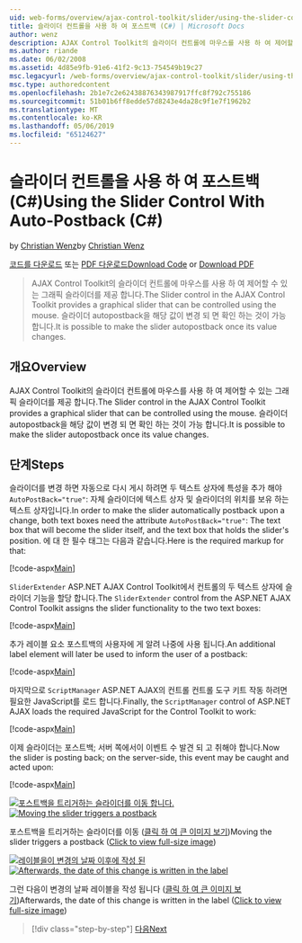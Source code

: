 ```yaml
---
uid: web-forms/overview/ajax-control-toolkit/slider/using-the-slider-control-with-auto-postback-cs
title: 슬라이더 컨트롤을 사용 하 여 포스트백 (C#) | Microsoft Docs
author: wenz
description: AJAX Control Toolkit의 슬라이더 컨트롤에 마우스를 사용 하 여 제어할 수 있는 그래픽 슬라이더를 제공 합니다. 슬라이더 autopost를 확인 하는 것이 불가능 하는 중...
ms.author: riande
ms.date: 06/02/2008
ms.assetid: 4d85e9fb-91e6-41f2-9c13-754549b19c27
msc.legacyurl: /web-forms/overview/ajax-control-toolkit/slider/using-the-slider-control-with-auto-postback-cs
msc.type: authoredcontent
ms.openlocfilehash: 2b1e7c2e62438876343987917ffc8f792c755186
ms.sourcegitcommit: 51b01b6ff8edde57d8243e4da28c9f1e7f1962b2
ms.translationtype: MT
ms.contentlocale: ko-KR
ms.lasthandoff: 05/06/2019
ms.locfileid: "65124627"
---
```

# <a name="using-the-slider-control-with-auto-postback-c"></a><span data-ttu-id="3e919-104">슬라이더 컨트롤을 사용 하 여 포스트백 (C#)</span><span class="sxs-lookup"><span data-stu-id="3e919-104">Using the Slider Control With Auto-Postback (C#)</span></span>

<span data-ttu-id="3e919-105">by [Christian Wenz](https://github.com/wenz)</span><span class="sxs-lookup"><span data-stu-id="3e919-105">by [Christian Wenz](https://github.com/wenz)</span></span>

<span data-ttu-id="3e919-106">[코드를 다운로드](http://download.microsoft.com/download/9/3/f/93f8daea-bebd-4821-833b-95205389c7d0/Slider1.cs.zip) 또는 [PDF 다운로드](http://download.microsoft.com/download/b/6/a/b6ae89ee-df69-4c87-9bfb-ad1eb2b23373/slider1CS.pdf)</span><span class="sxs-lookup"><span data-stu-id="3e919-106">[Download Code](http://download.microsoft.com/download/9/3/f/93f8daea-bebd-4821-833b-95205389c7d0/Slider1.cs.zip) or [Download PDF](http://download.microsoft.com/download/b/6/a/b6ae89ee-df69-4c87-9bfb-ad1eb2b23373/slider1CS.pdf)</span></span>

> <span data-ttu-id="3e919-107">AJAX Control Toolkit의 슬라이더 컨트롤에 마우스를 사용 하 여 제어할 수 있는 그래픽 슬라이더를 제공 합니다.</span><span class="sxs-lookup"><span data-stu-id="3e919-107">The Slider control in the AJAX Control Toolkit provides a graphical slider that can be controlled using the mouse.</span></span> <span data-ttu-id="3e919-108">슬라이더 autopostback을 해당 값이 변경 되 면 확인 하는 것이 가능 합니다.</span><span class="sxs-lookup"><span data-stu-id="3e919-108">It is possible to make the slider autopostback once its value changes.</span></span>

## <a name="overview"></a><span data-ttu-id="3e919-109">개요</span><span class="sxs-lookup"><span data-stu-id="3e919-109">Overview</span></span>

<span data-ttu-id="3e919-110">AJAX Control Toolkit의 슬라이더 컨트롤에 마우스를 사용 하 여 제어할 수 있는 그래픽 슬라이더를 제공 합니다.</span><span class="sxs-lookup"><span data-stu-id="3e919-110">The Slider control in the AJAX Control Toolkit provides a graphical slider that can be controlled using the mouse.</span></span> <span data-ttu-id="3e919-111">슬라이더 autopostback을 해당 값이 변경 되 면 확인 하는 것이 가능 합니다.</span><span class="sxs-lookup"><span data-stu-id="3e919-111">It is possible to make the slider autopostback once its value changes.</span></span>

## <a name="steps"></a><span data-ttu-id="3e919-112">단계</span><span class="sxs-lookup"><span data-stu-id="3e919-112">Steps</span></span>

<span data-ttu-id="3e919-113">슬라이더를 변경 하면 자동으로 다시 게시 하려면 두 텍스트 상자에 특성을 추가 해야 `AutoPostBack="true"`: 자체 슬라이더에 텍스트 상자 및 슬라이더의 위치를 보유 하는 텍스트 상자입니다.</span><span class="sxs-lookup"><span data-stu-id="3e919-113">In order to make the slider automatically postback upon a change, both text boxes need the attribute `AutoPostBack="true"`: The text box that will become the slider itself, and the text box that holds the slider's position.</span></span> <span data-ttu-id="3e919-114">에 대 한 필수 태그는 다음과 같습니다.</span><span class="sxs-lookup"><span data-stu-id="3e919-114">Here is the required markup for that:</span></span>

[!code-aspx[Main](using-the-slider-control-with-auto-postback-cs/samples/sample1.aspx)]

<span data-ttu-id="3e919-115">`SliderExtender` ASP.NET AJAX Control Toolkit에서 컨트롤의 두 텍스트 상자에 슬라이더 기능을 할당 합니다.</span><span class="sxs-lookup"><span data-stu-id="3e919-115">The `SliderExtender` control from the ASP.NET AJAX Control Toolkit assigns the slider functionality to the two text boxes:</span></span>

[!code-aspx[Main](using-the-slider-control-with-auto-postback-cs/samples/sample2.aspx)]

<span data-ttu-id="3e919-116">추가 레이블 요소 포스트백의 사용자에 게 알려 나중에 사용 됩니다.</span><span class="sxs-lookup"><span data-stu-id="3e919-116">An additional label element will later be used to inform the user of a postback:</span></span>

[!code-aspx[Main](using-the-slider-control-with-auto-postback-cs/samples/sample3.aspx)]

<span data-ttu-id="3e919-117">마지막으로 `ScriptManager` ASP.NET AJAX의 컨트롤 컨트롤 도구 키트 작동 하려면 필요한 JavaScript를 로드 합니다.</span><span class="sxs-lookup"><span data-stu-id="3e919-117">Finally, the `ScriptManager` control of ASP.NET AJAX loads the required JavaScript for the Control Toolkit to work:</span></span>

[!code-aspx[Main](using-the-slider-control-with-auto-postback-cs/samples/sample4.aspx)]

<span data-ttu-id="3e919-118">이제 슬라이더는 포스트백; 서버 쪽에서이 이벤트 수 발견 되 고 취해야 합니다.</span><span class="sxs-lookup"><span data-stu-id="3e919-118">Now the slider is posting back; on the server-side, this event may be caught and acted upon:</span></span>

[!code-aspx[Main](using-the-slider-control-with-auto-postback-cs/samples/sample5.aspx)]

<span data-ttu-id="3e919-119">[![포스트백을 트리거하는 슬라이더를 이동 합니다.](using-the-slider-control-with-auto-postback-cs/_static/image2.png)](using-the-slider-control-with-auto-postback-cs/_static/image1.png)</span><span class="sxs-lookup"><span data-stu-id="3e919-119">[![Moving the slider triggers a postback](using-the-slider-control-with-auto-postback-cs/_static/image2.png)](using-the-slider-control-with-auto-postback-cs/_static/image1.png)</span></span>

<span data-ttu-id="3e919-120">포스트백을 트리거하는 슬라이더를 이동 ([클릭 하 여 큰 이미지 보기](using-the-slider-control-with-auto-postback-cs/_static/image3.png))</span><span class="sxs-lookup"><span data-stu-id="3e919-120">Moving the slider triggers a postback ([Click to view full-size image](using-the-slider-control-with-auto-postback-cs/_static/image3.png))</span></span>

<span data-ttu-id="3e919-121">[![레이블을이 변경의 날짜 이후에 작성 된](using-the-slider-control-with-auto-postback-cs/_static/image5.png)](using-the-slider-control-with-auto-postback-cs/_static/image4.png)</span><span class="sxs-lookup"><span data-stu-id="3e919-121">[![Afterwards, the date of this change is written in the label](using-the-slider-control-with-auto-postback-cs/_static/image5.png)](using-the-slider-control-with-auto-postback-cs/_static/image4.png)</span></span>

<span data-ttu-id="3e919-122">그런 다음이 변경의 날짜 레이블을 작성 됩니다 ([클릭 하 여 큰 이미지 보기](using-the-slider-control-with-auto-postback-cs/_static/image6.png))</span><span class="sxs-lookup"><span data-stu-id="3e919-122">Afterwards, the date of this change is written in the label ([Click to view full-size image](using-the-slider-control-with-auto-postback-cs/_static/image6.png))</span></span>

> [!div class="step-by-step"]
> [<span data-ttu-id="3e919-123">다음</span><span class="sxs-lookup"><span data-stu-id="3e919-123">Next</span></span>](databinding-the-slider-control-cs.md)
